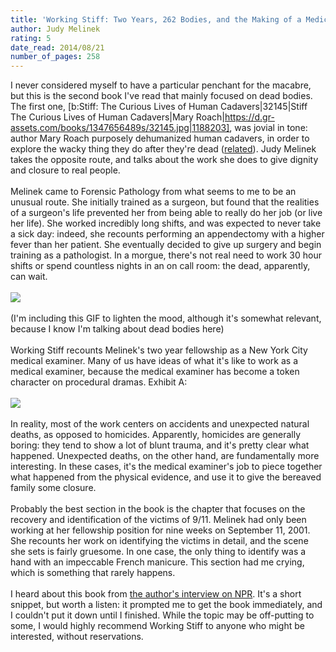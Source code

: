 ```yaml
---
title: 'Working Stiff: Two Years, 262 Bodies, and the Making of a Medical Examiner'
author: Judy Melinek
rating: 5
date_read: 2014/08/21
number_of_pages: 258
---
```


I never considered myself to have a particular penchant for the macabre, but this is the second book I've read that mainly focused on dead bodies. The first one, [b:Stiff: The Curious Lives of Human Cadavers|32145|Stiff  The Curious Lives of Human Cadavers|Mary Roach|https://d.gr-assets.com/books/1347656489s/32145.jpg|1188203], was jovial in tone: author Mary Roach purposely dehumanized human cadavers, in order to explore the wacky thing they do after they're dead (<a href="http://www.imdb.com/title/tt0098627/">related</a>). Judy Melinek takes the opposite route, and talks about the work she does to give dignity and closure to real people.<br/><br/>Melinek came to Forensic Pathology from what seems to me to be an unusual route. She initially trained as a surgeon, but found that the realities of a surgeon's life prevented her from being able to really do her job (or live her life). She worked incredibly long shifts, and was expected to never take a sick day: indeed, she recounts performing an appendectomy with a higher fever than her patient. She eventually decided to give up surgery and begin training as a pathologist. In a morgue, there's not real need to work 30 hour shifts or spend countless nights in an on call room: the dead, apparently, can wait.<br/><br/><img src="http://www.caseyjosephine.com/images/gifs/scrubs_doug.gif"><br/><br/>(I'm including this GIF to lighten the mood, although it's somewhat relevant, because I know I'm talking about dead bodies here)<br/><br/>Working Stiff recounts Melinek's two year fellowship as a New York City medical examiner. Many of us have ideas of what it's like to work as a medical examiner, because the medical examiner has become a token character on procedural dramas. Exhibit A:<br/><br/><img src="http://www.caseyjosephine.com/images/gifs/castle_lanie.gif"><br/><br/>In reality, most of the work centers on accidents and unexpected natural deaths, as opposed to homicides. Apparently, homicides are generally boring: they tend to show a lot of blunt trauma, and it's pretty clear what happened. Unexpected deaths, on the other hand, are fundamentally more interesting. In these cases, it's the medical examiner's job to piece together what happened from the physical evidence, and use it to give the bereaved family some closure.<br/><br/>Probably the best section in the book is the chapter that focuses on the recovery and identification of the victims of 9/11. Melinek had only been working at her fellowship position for nine weeks on September 11, 2001. She recounts her work on identifying the victims in detail, and the scene she sets is fairly gruesome. In one case, the only thing to identify was a hand with an impeccable French manicure. This section had me crying, which is something that rarely happens.<br/><br/>I heard about this book from <a href="http://www.npr.org/2014/08/17/340083142/medical-examiner-staying-alive-is-mostly-common-sense">the author's interview on NPR</a>. It's a short snippet, but worth a listen: it prompted me to get the book immediately, and I couldn't put it down until I finished. While the topic may be off-putting to some, I would highly recommend Working Stiff to anyone who might be interested, without reservations.